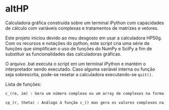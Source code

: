 altHP
============

Calculadora gráfica construída sobre um terminal iPython com capacidades de cálculo com variáveis complexas e tratamentos de matrizes e vetores.

Este projeto iniciou devido ao meu desgosto em usar a calculadora HP50g. Com os recursos e notações do python, este script cria uma série de funções que simplificam o uso de funções do NumPy e SciPy a fim de substituir as funcionalidades das calculadoras gráficas.

O arquivo .bat executa o script em um terminal iPython e mantém o interpretador sendo executado. Caso alguma variável interna ou função seja sobrescrita, pode-se resetar a calculadora executando-se `quit()`.

Lista de funções:

```python
c_(re, im) : Gera um número complexo ou um array de complexos na forma retangular, onde "re" e "im" assumem valores float ou array/list de floats.

cp_(r, theta) : Análogo à função c_() mas gera os valores complexos na forma polar com raio "r" e ângulo "theta". De forma análoga tamb´m é possível passar floats, arrays/listas de floats nos parâmetros.
```

